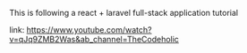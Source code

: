 This is following a react + laravel full-stack application tutorial

link:
    https://www.youtube.com/watch?v=qJq9ZMB2Was&ab_channel=TheCodeholic
    